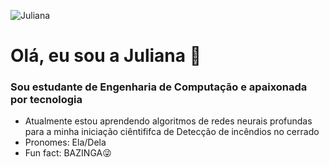 ![Juliana](https://drive.google.com/uc?export=view&id=17iMM6ehTEK5vsPd5Z69LI22dTbJy1Ie7)

# Olá, eu sou a Juliana 🤍
### Sou estudante de Engenharia de Computação e apaixonada por tecnologia 


- Atualmente estou aprendendo algoritmos de redes neurais profundas para a minha iniciação ciêntififca de Detecção de incêndios no cerrado                              
- Pronomes: Ela/Dela
- Fun fact: BAZINGA😜

